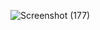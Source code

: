 ![Screenshot (177)](https://github.com/Shantanu791/Travel/assets/71061709/ea1faf10-2b09-411e-996b-10cb42d643ae)
